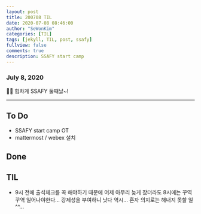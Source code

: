 ```yaml
---
layout: post
title: 200708 TIL
date: 2020-07-08 08:46:00
author: "SeWonKim"
categories: [TIL]
tags: [jekyll, TIL, post, ssafy]
fullview: false
comments: true
description: SSAFY start camp
---
```


### July 8, 2020

👨‍💻 힘차게 SSAFY 둘째날~!

---

## To Do

- SSAFY start camp OT
- mattermost / webex 설치

## Done

## TIL

- 9시 전에 출석체크를 꼭 해야하기 때문에 어제 아무리 늦게 잤더라도 8시에는 꾸역꾸역 일어나야한다... 강제성을 부여하니 낫다 역시... 혼자 의지로는 해내지 못할 일 ^^...
